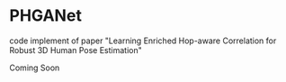 # PHGANet
code implement of paper "Learning Enriched Hop-aware Correlation for Robust 3D Human Pose Estimation"

Coming Soon
